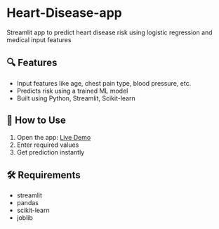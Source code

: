 # Heart-Disease-app
Streamlit app to predict heart disease risk using logistic regression and medical input features

## 🔍 Features
- Input features like age, chest pain type, blood pressure, etc.
- Predicts risk using a trained ML model
- Built using Python, Streamlit, Scikit-learn

## 🚀 How to Use
1. Open the app: [Live Demo](https://heart-disease-app-ml.streamlit.app/ )
2. Enter required values
3. Get prediction instantly

## 🛠️ Requirements
- streamlit
- pandas
- scikit-learn
- joblib
